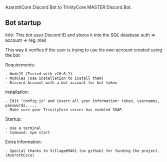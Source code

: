 AzerothCore Discord Bot to TrinityCore MASTER Discord Bot.


Bot startup
----------------------------

Info: This bot uses Discord ID and stores it into the SQL database auth => account => reg_mail

This way it verifies if the user is trying to use his own account created using the bot

Requirements:

    - NodeJS (Tested with v16.6.2)
    - Modules (Use installation to install them)
    - Discord Account with a bot account for bot token

Installation:

    - Edit "config.js" and insert all your information: token, usernames, passwords, ...
    - Make sure your TrinityCore server has enabled SOAP.

Startup: 

    - Use a terminal
    - Command: npm start

Extra information:

    - Special thanks to Village#9461 (no github) for funding the project. (AzerothCore)
